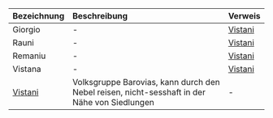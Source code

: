 | Bezeichnung | Beschreibung | Verweis |
|:------------|:----------------|:----------------|
| Giorgio | - | [Vistani](https://lolindhir.github.io/PnP/campaigns/strahd/factions/vistani) |
| Rauni | - | [Vistani](https://lolindhir.github.io/PnP/campaigns/strahd/factions/vistani) |
| Remaniu | - | [Vistani](https://lolindhir.github.io/PnP/campaigns/strahd/factions/vistani) |
| Vistana | - | [Vistani](https://lolindhir.github.io/PnP/campaigns/strahd/factions/vistani) |
| [Vistani](https://lolindhir.github.io/PnP/campaigns/strahd/factions/vistani) | Volksgruppe Barovias, kann durch den Nebel reisen, nicht-sesshaft in der Nähe von Siedlungen | - |
